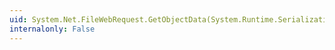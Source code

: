 ```yaml
---
uid: System.Net.FileWebRequest.GetObjectData(System.Runtime.Serialization.SerializationInfo,System.Runtime.Serialization.StreamingContext)
internalonly: False
---
```

